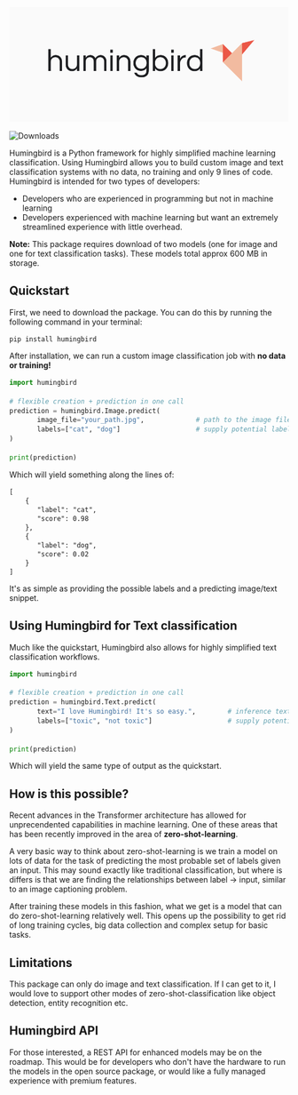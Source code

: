 ![logo](https://github.com/lando22/humingbird/blob/main/logo.png)


![Downloads](https://img.shields.io/pypi/dm/humingbird.svg)

Humingbird is a Python framework for highly simplified machine learning classification. Using Humingbird allows you to build custom image and text classification systems with no data, no training and only 9 lines of code. Humingbird is intended for two types of developers:

- Developers who are experienced in programming but not in machine learning
- Developers experienced with machine learning but want an extremely streamlined experience with little overhead.

**Note:** This package requires download of two models (one for image and one for text classification tasks). These models total approx 600 MB in storage.

## Quickstart
First, we need to download the package. You can do this by running the following command in your terminal:

```
pip install humingbird
```

After installation, we can run a custom image classification job with **no data or training!**

```python
import humingbird

# flexible creation + prediction in one call
prediction = humingbird.Image.predict(
       image_file="your_path.jpg",             # path to the image file for inference
       labels=["cat", "dog"]                   # supply potential labels that this image could be (i.e: allow the model to select the most probable)
)

print(prediction)
```

Which will yield something along the lines of:

```
[
    {
       "label": "cat",
       "score": 0.98
    },
    {
       "label": "dog",
       "score": 0.02
    }
]
```

It's as simple as providing the possible labels and a predicting image/text snippet.

## Using Humingbird for Text classification
Much like the quickstart, Humingbird also allows for highly simplified text classification workflows. 

```python
import humingbird

# flexible creation + prediction in one call
prediction = humingbird.Text.predict(
       text="I love Humingbird! It's so easy.",        # inference text snippet
       labels=["toxic", "not toxic"]                   # supply potential labels that this text snippet could be (i.e: allow the model to select the most probable)
)

print(prediction)
```

Which will yield the same type of output as the quickstart.

## How is this possible? 
Recent advances in the Transformer architecture has allowed for unprecendented capabilities in machine learning. One of these areas that has been recently improved in the area of **zero-shot-learning**.

A very basic way to think about zero-shot-learning is we train a model on lots of data for the task of predicting the most probable set of labels given an input. This may sound exactly like traditional classification, but where is differs is that we are finding the relationships between label -> input, similar to an image captioning problem.

After training these models in this fashion, what we get is a model that can do zero-shot-learning relatively well. This opens up the possibility to get rid of long training cycles, big data collection and complex setup for basic tasks.

## Limitations
This package can only do image and text classification. If I can get to it, I would love to support other modes of zero-shot-classification like object detection, entity recognition etc.

## Humingbird API
For those interested, a REST API for enhanced models may be on the roadmap. This would be for developers who don't have the hardware to run the models in the open source package, or would like a fully managed experience with premium features.
